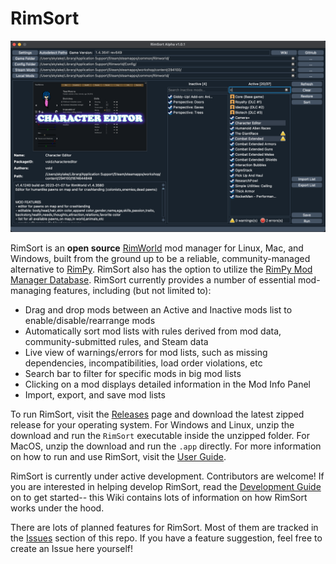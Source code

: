 # RimSort

![RimSort Showcase](./docs/rimsort_showcase_1.png)

RimSort is an **open source** [RimWorld](https://store.steampowered.com/app/294100/RimWorld/) mod manager for Linux, Mac, and Windows, built from the ground up to be a reliable, community-managed alternative to [RimPy](https://github.com/rimpy-custom/RimPy/releases). RimSort also has the option to utilize the [RimPy Mod Manager Database](https://steamcommunity.com/sharedfiles/filedetails/?id=1847679158). RimSort currently provides a number of essential mod-managing features, including (but not limited to):

* Drag and drop mods between an Active and Inactive mods list to enable/disable/rearrange mods
* Automatically sort mod lists with rules derived from mod data, community-submitted rules, and Steam data
* Live view of warnings/errors for mod lists, such as missing dependencies, incompatibilities, load order violations, etc
* Search bar to filter for specific mods in big mod lists
* Clicking on a mod displays detailed information in the Mod Info Panel
* Import, export, and save mod lists

To run RimSort, visit the [Releases](https://github.com/oceancabbage/RimSort/releases) page and download the latest zipped release for your operating system. For Windows and Linux, unzip the download and run the `RimSort` executable inside the unzipped folder. For MacOS, unzip the download and run the `.app` directly. For more information on how to run and use RimSort, visit the [User Guide](https://github.com/oceancabbage/RimSort/wiki/User-Guide).

RimSort is currently under active development. Contributors are welcome! If you are interested in helping develop RimSort, read the [Development Guide](https://github.com/oceancabbage/RimSort/wiki/Development-Guide) on to get started-- this Wiki contains lots of information on how RimSort works under the hood.

There are lots of planned features for RimSort. Most of them are tracked in the [Issues](https://github.com/oceancabbage/RimSort/issues) section of this repo. If you have a feature suggestion, feel free to create an Issue here yourself!
